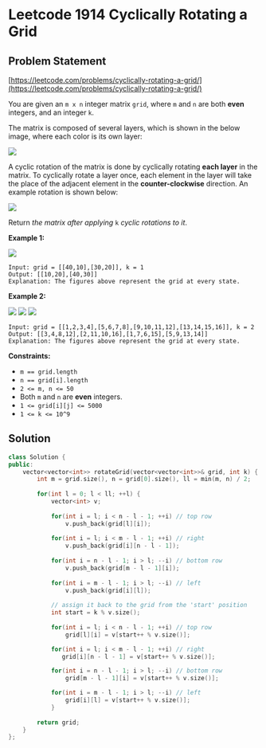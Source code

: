 # Leetcode 1914 Cyclically Rotating a Grid

## Problem Statement

[https://leetcode.com/problems/cyclically-rotating-a-grid/](https://leetcode.com/problems/cyclically-rotating-a-grid/)

You are given an `m x n` integer matrix `grid`​​​, where `m` and `n` are both **even** integers, and an integer `k`.

The matrix is composed of several layers, which is shown in the below image, where each color is its own layer:

![](https://assets.leetcode.com/uploads/2021/06/10/ringofgrid.png)

A cyclic rotation of the matrix is done by cyclically rotating **each layer** in the matrix. To cyclically rotate a layer once, each element in the layer will take the place of the adjacent element in the **counter-clockwise** direction. An example rotation is shown below:

 

![](https://assets.leetcode.com/uploads/2021/06/22/explanation_grid.jpg)

Return _the matrix after applying_ `k` _cyclic rotations to it_.

**Example 1:**

 

![](https://assets.leetcode.com/uploads/2021/06/19/rod2.png)

```text
Input: grid = [[40,10],[30,20]], k = 1
Output: [[10,20],[40,30]]
Explanation: The figures above represent the grid at every state.
```

**Example 2:**

 ![](https://assets.leetcode.com/uploads/2021/06/10/ringofgrid5.png) ![](https://assets.leetcode.com/uploads/2021/06/10/ringofgrid6.png) ![](https://assets.leetcode.com/uploads/2021/06/10/ringofgrid7.png)

```text
Input: grid = [[1,2,3,4],[5,6,7,8],[9,10,11,12],[13,14,15,16]], k = 2
Output: [[3,4,8,12],[2,11,10,16],[1,7,6,15],[5,9,13,14]]
Explanation: The figures above represent the grid at every state.
```

**Constraints:**

* `m == grid.length`
* `n == grid[i].length`
* `2 <= m, n <= 50`
* Both `m` and `n` are **even** integers.
* `1 <= grid[i][j] <= 5000`
* `1 <= k <= 10^9`

## Solution

```cpp
class Solution {
public:
    vector<vector<int>> rotateGrid(vector<vector<int>>& grid, int k) {
        int m = grid.size(), n = grid[0].size(), ll = min(m, n) / 2;
        
        for(int l = 0; l < ll; ++l) {
            vector<int> v;
            
            for(int i = l; i < n - l - 1; ++i) // top row
                v.push_back(grid[l][i]);
            
            for(int i = l; i < m - l - 1; ++i) // right
                v.push_back(grid[i][n - l - 1]);
        
            for(int i = n - l - 1; i > l; --i) // bottom row
                v.push_back(grid[m - l - 1][i]);
            
            for(int i = m - l - 1; i > l; --i) // left
                v.push_back(grid[i][l]);
           
            // assign it back to the grid from the 'start' position
            int start = k % v.size();
            
            for(int i = l; i < n - l - 1; ++i) // top row
                grid[l][i] = v[start++ % v.size()];

            for(int i = l; i < m - l - 1; ++i) // right
               grid[i][n - l - 1] = v[start++ % v.size()];

            for(int i = n - l - 1; i > l; --i) // bottom row
                grid[m - l - 1][i] = v[start++ % v.size()];

            for(int i = m - l - 1; i > l; --i) // left
                grid[i][l] = v[start++ % v.size()];
            }
        
        return grid;
    }
};
```

